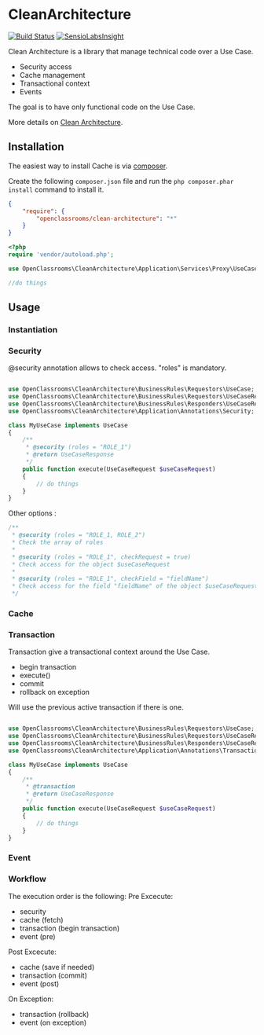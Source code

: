 CleanArchitecture
=================
[![Build Status](https://travis-ci.org/OpenClassrooms/CleanArchitecture.svg?branch=master)](https://travis-ci.org/OpenClassrooms/CleanArchitecture)
[![SensioLabsInsight](https://insight.sensiolabs.com/projects/5b05eef1-7457-434e-8a8c-44013a6675a1/mini.png)](https://insight.sensiolabs.com/projects/5b05eef1-7457-434e-8a8c-44013a6675a1)

Clean Architecture is a library that manage technical code over a Use Case.
- Security access
- Cache management
- Transactional context
- Events

The goal is to have only functional code on the Use Case.

More details on [Clean Architecture](http://blog.8thlight.com/uncle-bob/2012/08/13/the-clean-architecture.html).

## Installation
The easiest way to install Cache is via [composer](http://getcomposer.org/).

Create the following `composer.json` file and run the `php composer.phar install` command to install it.

```json
{
    "require": {
        "openclassrooms/clean-architecture": "*"
    }
}
```
```php
<?php
require 'vendor/autoload.php';

use OpenClassrooms\CleanArchitecture\Application\Services\Proxy\UseCases\UseCaseProxy;

//do things
```
<a name="install-nocomposer"/>

## Usage
### Instantiation
### Security
@security annotation allows to check access.
"roles" is mandatory.

```php

use OpenClassrooms\CleanArchitecture\BusinessRules\Requestors\UseCase;
use OpenClassrooms\CleanArchitecture\BusinessRules\Requestors\UseCaseRequest;
use OpenClassrooms\CleanArchitecture\BusinessRules\Responders\UseCaseResponse;
use OpenClassrooms\CleanArchitecture\Application\Annotations\Security;

class MyUseCase implements UseCase
{
    /**
     * @security (roles = "ROLE_1")
     * @return UseCaseResponse
     */
    public function execute(UseCaseRequest $useCaseRequest)
    {
        // do things
    }
}
```

Other options :
```php
/**
 * @security (roles = "ROLE_1, ROLE_2")
 * Check the array of roles
 *
 * @security (roles = "ROLE_1", checkRequest = true)
 * Check access for the object $useCaseRequest
 *
 * @security (roles = "ROLE_1", checkField = "fieldName")
 * Check access for the field "fieldName" of the object $useCaseRequest
 */
```

### Cache
### Transaction

Transaction give a transactional context around the Use Case.
- begin transaction
- execute()
- commit
- rollback on exception
 
Will use the previous active transaction if there is one.

```php

use OpenClassrooms\CleanArchitecture\BusinessRules\Requestors\UseCase;
use OpenClassrooms\CleanArchitecture\BusinessRules\Requestors\UseCaseRequest;
use OpenClassrooms\CleanArchitecture\BusinessRules\Responders\UseCaseResponse;
use OpenClassrooms\CleanArchitecture\Application\Annotations\Transaction;

class MyUseCase implements UseCase
{
    /**
     * @transaction
     * @return UseCaseResponse
     */
    public function execute(UseCaseRequest $useCaseRequest)
    {
        // do things
    }
}
```
### Event
### Workflow
The execution order is the following:
Pre Excecute:
- security
- cache (fetch)
- transaction (begin transaction)
- event (pre)

Post Excecute:
- cache (save if needed)
- transaction (commit)
- event (post)

On Exception:
- transaction (rollback)
- event (on exception)

